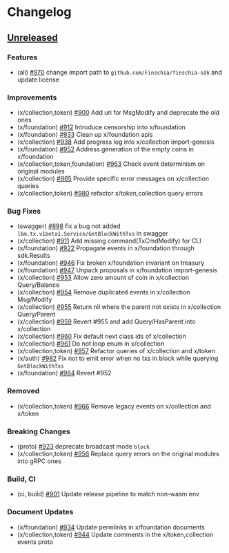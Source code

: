 <!--
Guiding Principles:

Changelogs are for humans, not machines.
There should be an entry for every single version.
The same types of changes should be grouped.
Versions and sections should be linkable.
The latest version comes first.
The release date of each version is displayed.
Mention whether you follow Semantic Versioning.

Usage:

Change log entries are to be added to the Unreleased section under the
appropriate stanza (see below). Each entry should ideally include a tag and
the Github issue reference in the following format:

* (<tag>) \#<issue-number> message

The issue numbers will later be link-ified during the release process so you do
not have to worry about including a link manually, but you can if you wish.

Types of changes (Stanzas):

"Features" for new features.
"Improvements" for changes in existing functionality.
"Deprecated" for soon-to-be removed features.
"Bug Fixes" for any bug fixes.
"Client Breaking" for breaking Protobuf, gRPC and REST routes used by end-users.
"CLI Breaking" for breaking CLI commands.
"API Breaking" for breaking exported APIs used by developers building on SDK.
"State Machine Breaking" for any changes that result in a different AppState given same genesisState and txList.
Ref: https://keepachangelog.com/en/1.0.0/
-->

# Changelog

## [Unreleased](https://github.com/Finschia/finschia-sdk/compare/v0.47.0-alpha1...HEAD)

### Features
* (all) [\#970](https://github.com/Finschia/finschia-sdk/pull/970) change import path to `github.com/Finschia/finschia-sdk` and update license

### Improvements
* (x/collection,token) [\#900](https://github.com/Finschia/finschia-sdk/pull/900) Add uri for MsgModify and deprecate the old ones
* (x/foundation) [\#912](https://github.com/Finschia/finschia-sdk/pull/912) Introduce censorship into x/foundation
* (x/foundation) [\#933](https://github.com/Finschia/finschia-sdk/pull/933) Clean up x/foundation apis
* (x/collection) [\#938](https://github.com/Finschia/finschia-sdk/pull/938) Add progress log into x/collection import-genesis
* (x/foundation) [\#952](https://github.com/Finschia/finschia-sdk/pull/952) Address generation of the empty coins in x/foundation
* (x/collection,token,foundation) [\#963](https://github.com/Finschia/finschia-sdk/pull/963) Check event determinism on original modules
* (x/collection) [\#965](https://github.com/Finschia/finschia-sdk/pull/965) Provide specific error messages on x/collection queries
* (x/collection,token) [\#980](https://github.com/Finschia/finschia-sdk/pull/980) refactor x/token,collection query errors

### Bug Fixes
* (swagger) [\#898](https://github.com/Finschia/finschia-sdk/pull/898) fix a bug not added `lbm.tx.v1beta1.Service/GetBlockWithTxs` in swagger
* (x/collection) [\#911](https://github.com/Finschia/finschia-sdk/pull/911) Add missing command(TxCmdModify) for CLI
* (x/foundation) [\#922](https://github.com/Finschia/finschia-sdk/pull/922) Propagate events in x/foundation through sdk.Results
* (x/foundation) [\#946](https://github.com/Finschia/finschia-sdk/pull/946) Fix broken x/foundation invariant on treasury
* (x/foundation) [\#947](https://github.com/Finschia/finschia-sdk/pull/947) Unpack proposals in x/foundation import-genesis
* (x/collection) [\#953](https://github.com/Finschia/finschia-sdk/pull/953) Allow zero amount of coin in x/collection Query/Balance
* (x/collection) [\#954](https://github.com/Finschia/finschia-sdk/pull/954) Remove duplicated events in x/collection Msg/Modify
* (x/collection) [\#955](https://github.com/Finschia/finschia-sdk/pull/955) Return nil where the parent not exists in x/collection Query/Parent
* (x/collection) [\#959](https://github.com/Finschia/finschia-sdk/pull/959) Revert #955 and add Query/HasParent into x/collection
* (x/collection) [\#960](https://github.com/Finschia/finschia-sdk/pull/960) Fix default next class ids of x/collection
* (x/collection) [\#961](https://github.com/Finschia/finschia-sdk/pull/961) Do not loop enum in x/collection
* (x/collection,token) [\#957](https://github.com/Finschia/finschia-sdk/pull/957) Refactor queries of x/collection and x/token
* (x/auth) [\#982](https://github.com/Finschia/finschia-sdk/pull/957) Fix not to emit error when no txs in block while querying `GetBlockWithTxs`
* (x/foundation) [\#984](https://github.com/Finschia/finschia-sdk/pull/984) Revert #952

### Removed
* (x/collection,token) [\#966](https://github.com/Finschia/finschia-sdk/pull/966) Remove legacy events on x/collection and x/token

### Breaking Changes
* (proto) [\#923](https://github.com/Finschia/finschia-sdk/pull/923) deprecate broadcast mode `block`
* (x/collection,token) [\#956](https://github.com/Finschia/finschia-sdk/pull/956) Replace query errors on the original modules into gRPC ones

### Build, CI
* (ci, build) [\#901](https://github.com/Finschia/finschia-sdk/pull/901) Update release pipeline to match non-wasm env

### Document Updates
* (x/foundation) [\#934](https://github.com/Finschia/finschia-sdk/pull/934) Update permlinks in x/foundation documents
* (x/collection,token) [\#944](https://github.com/Finschia/finschia-sdk/pull/944) Update comments in the x/token,collection events proto
